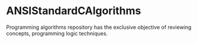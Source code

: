 # ANSIStandardCAlgorithms
 Programming algorithms repository has the exclusive objective of reviewing concepts, programming logic techniques.
